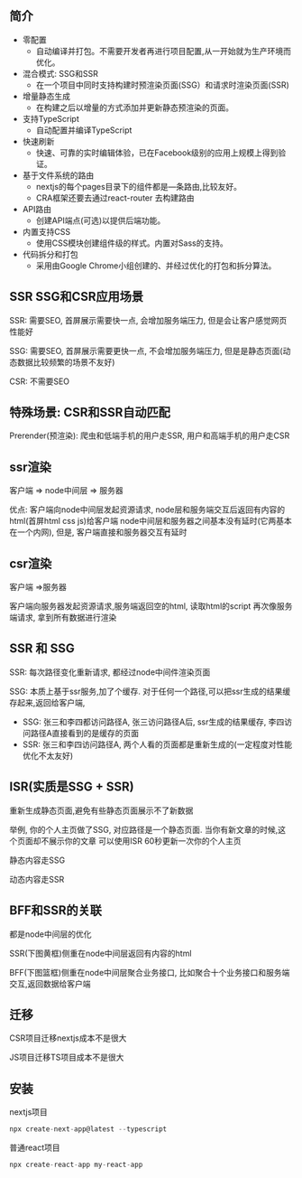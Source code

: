 ## 简介

- 零配置
  - 自动编译并打包。不需要开发者再进行项目配置,从一开始就为生产环境而优化。
- 混合模式: SSG和SSR
  - 在一个项目中同时支持构建时预渲染页面(SSG）和请求时渲染页面(SSR)
- 增量静态生成
  - 在构建之后以增量的方式添加并更新静态预渲染的页面。
- 支持TypeScript
  - 自动配置并编译TypeScript
- 快速刷新
  - 快速、可靠的实时编辑体验，已在Facebook级别的应用上规模上得到验证。
- 基于文件系统的路由
  - nextjs的每个pages目录下的组件都是—条路由,比较友好。
  - CRA框架还要去通过react-router 去构建路由
- API路由
  - 创建API端点(可选)以提供后端功能。
- 内置支持CSS
  - 使用CSS模块创建组件级的样式。内置对Sass的支持。
- 代码拆分和打包
  - 采用由Google Chrome小组创建的、并经过优化的打包和拆分算法。


## SSR SSG和CSR应用场景
SSR: 需要SEO, 首屏展示需要快一点, 会增加服务端压力, 但是会让客户感觉网页性能好

SSG: 需要SEO, 首屏展示需要更快一点, 不会增加服务端压力, 但是是静态页面(动态数据比较频繁的场景不友好)

CSR: 不需要SEO

## 特殊场景: CSR和SSR自动匹配
Prerender(预渲染): 爬虫和低端手机的用户走SSR, 用户和高端手机的用户走CSR

## ssr渲染
客户端 => node中间层 => 服务器

优点: 客户端向node中间层发起资源请求, node层和服务端交互后返回有内容的html(首屏html css js)给客户端
node中间层和服务器之间基本没有延时(它两基本在一个内网), 但是, 客户端直接和服务器交互有延时


## csr渲染
客户端 =>服务器

客户端向服务器发起资源请求,服务端返回空的html, 读取html的script 再次像服务端请求, 拿到所有数据进行渲染


## SSR 和 SSG
SSR: 每次路径变化重新请求, 都经过node中间件渲染页面

SSG: 本质上基于ssr服务,加了个缓存.   对于任何一个路径,可以把ssr生成的结果缓存起来,返回给客户端,
- SSG: 张三和李四都访问路径A, 张三访问路径A后, ssr生成的结果缓存, 李四访问路径A直接看到的是缓存的页面
- SSR: 张三和李四访问路径A, 两个人看的页面都是重新生成的(一定程度对性能优化不太友好)

## ISR(实质是SSG + SSR)
重新生成静态页面,避免有些静态页面展示不了新数据

举例, 你的个人主页做了SSG, 对应路径是一个静态页面. 当你有新文章的时候,这个页面却不展示你的文章
可以使用ISR 60秒更新一次你的个人主页

静态内容走SSG

动态内容走SSR

## BFF和SSR的关联
都是node中间层的优化

SSR(下图黄框)侧重在node中间层返回有内容的html

BFF(下图篮框)侧重在node中间层聚合业务接口, 比如聚合十个业务接口和服务端交互,返回数据给客户端 

## 迁移
CSR项目迁移nextjs成本不是很大

JS项目迁移TS项目成本不是很大

## 安装
nextjs项目
```js
npx create-next-app@latest --typescript
```

普通react项目
```js
npx create-react-app my-react-app
```